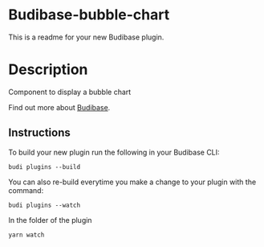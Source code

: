 # Budibase-bubble-chart
This is a readme for your new Budibase plugin.

# Description
Component to display a bubble chart

Find out more about [Budibase](https://github.com/Budibase/budibase).

## Instructions

To build your new  plugin run the following in your Budibase CLI:
```
budi plugins --build
```

You can also re-build everytime you make a change to your plugin with the command:
```
budi plugins --watch
```

In the folder of the plugin
```
yarn watch 
```